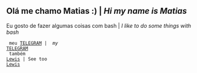 <h2>Ol&aacute; me chamo Matias :) | <em>Hi my name is Matias</em></h2>

<p>Eu gosto de fazer algumas coisas com bash | <em>I like to do some things with bash</em></p>

<code>&nbsp;meu <a href="https://t.me/medroso">TELEGRAM</a> | <em> my</em> <a href="https://t.me/medroso">TELEGRAM</a>&nbsp;&nbsp;</code><br><code>&nbsp;também <a href="https://github.com/Lewizh11">Lewis</a> | See too <a href="https://github.com/Lewizh11">Lewis</a></code>
